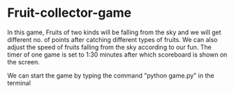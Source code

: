 # Fruit-collector-game

In this game, Fruits of two kinds will be falling from the sky and we will get different no. of points after catching different types of fruits. We can also adjust the speed of fruits falling from the sky according to our fun. The timer of one game is set to 1:30 minutes after which scoreboard is shown on the screen.

We can start the game by typing the command "python game.py" in the terminal